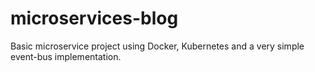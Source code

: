# microservices-blog

Basic microservice project using Docker, Kubernetes and a very simple event-bus implementation.
